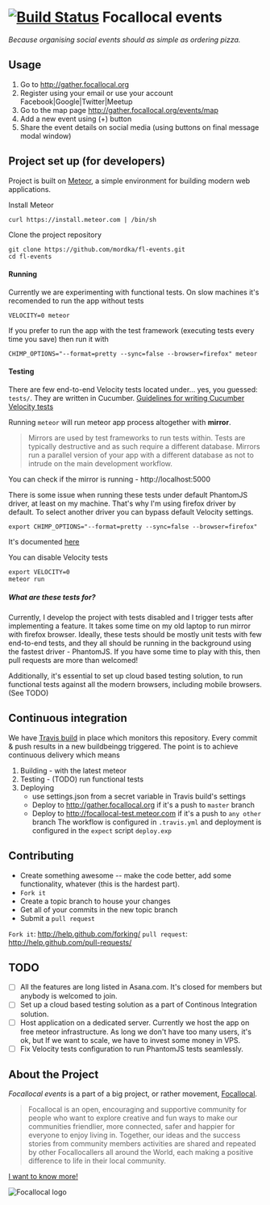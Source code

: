 [![Build Status](https://travis-ci.org/mordka/fl-events.svg?branch=master)](https://travis-ci.org/mordka/fl-events)
Focallocal events 
====================
*Because organising social events should as simple as ordering pizza.*


Usage
-----
1. Go to http://gather.focallocal.org
2. Register using your email or use your account Facebook|Google|Twitter|Meetup
3. Go to the map page http://gather.focallocal.org/events/map
4. Add a new event using (+) button
5. Share the event details on social media (using buttons on final message modal window)

Project set up (for developers)
----------------------------
Project is built on [Meteor](https://github.com/meteor/meteor), a simple environment 
for building modern web applications.

Install Meteor

    curl https://install.meteor.com | /bin/sh

Clone the project repository

    git clone https://github.com/mordka/fl-events.git
    cd fl-events
    
#### Running 
Currently we are experimenting with functional tests. On slow machines it's recomended to run the app without tests

    VELOCITY=0 meteor 

If you prefer to run the app with the test framework (executing tests every time you save) then run it with
   
    CHIMP_OPTIONS="--format=pretty --sync=false --browser=firefox" meteor
    
#### Testing
There are few end-to-end Velocity tests located under... yes, you guessed: `tests/`. They are written in Cucumber. 
[Guidelines for writing Cucumber Velocity tests](velocity.readme.io/v1.0/docs/getting-started-with-cucumber)

Running `meteor` will run meteor app process altogether with **mirror**. 
> Mirrors are used by test frameworks to run tests within. Tests are typically destructive and as such require a different database. Mirrors run a parallel version of your app with a different database as not to intrude on the main development workflow.
  
You can check if the mirror is running - http://localhost:5000

There is some issue when running these tests under default PhantomJS driver, at least on my machine. 
That's why I'm using firefox driver by default. To select another driver you can bypass default Velocity settings.

    export CHIMP_OPTIONS="--format=pretty --sync=false --browser=firefox"

It's documented [here](https://velocity.readme.io/docs/getting-started-with-cucumber#section-chimp-options)

You can disable Velocity tests

    export VELOCITY=0 
    meteor run
    
##### What are these tests for?
Currently, I develop the project with tests disabled and I trigger tests after implementing a feature. It takes some time on my old laptop to run mirror with firefox browser.
Ideally, these tests should be mostly unit tests with few end-to-end tests, and they all should be running in the background using the fastest driver - PhantomJS. If you have some time to play with this, then pull requests are more than welcomed!

Additionally, it's essential to set up cloud based testing solution, to run functional tests against all the modern browsers, including mobile browsers. (See TODO)

Continuous integration
----------------------------
We have [Travis build](https://travis-ci.org/mordka/fl-events) in place which monitors this repository. 
Every commit & push results in a new buildbeingg triggered. 
The point is to achieve continuous delivery which means 

1. Building - with the latest meteor 
2. Testing - (TODO) run functional tests 
3. Deploying 
    * use settings.json from a secret variable in Travis build's settings
    * Deploy to http://gather.focallocal.org if it's a push to `master` branch
    * Deploy to http://focallocal-test.meteor.com if it's a push to `any other` branch
The workflow is configured in `.travis.yml` and deployment is configured in the `expect` script `deploy.exp`

   
Contributing
------------

* Create something awesome -- make the code better, add some functionality,
  whatever (this is the hardest part).
* `Fork it`
* Create a topic branch to house your changes
* Get all of your commits in the new topic branch
* Submit a `pull request`

`Fork it`: http://help.github.com/forking/
`pull request`: http://help.github.com/pull-requests/


TODO
------------
- [ ] All the features are long listed in Asana.com. It's closed for members but anybody is welcomed to join.
- [ ] Set up a cloud based testing solution as a part of Continous Integration solution.
- [ ] Host application on a dedicated server. Currently we host the app on free meteor infrastructure. As long we don't have too many users, it's ok, but If we want to scale, we have to invest some money in VPS.
- [ ] Fix Velocity tests configuration to run PhantomJS tests seamlessly. 

About the Project
-----------------
*Focallocal events* is a part of a big project, or rather movement, [Focallocal](http://focallocal.org). 
> Focallocal is an open, encouraging and supportive community for people who want to explore creative and fun ways to make our communities friendlier, more connected, safer and happier for everyone to enjoy living in.
> Together, our ideas and the success stories from community members activities are shared and repeated by other Focallocallers all around the World, each making a positive difference to life in their local community.

[I want to know more!](http://focallocal.org/about-us)

![Focallocal logo](http://focallocal.org/wp-content/uploads/2015/02/focallocal-very-low-res1-min.png)


